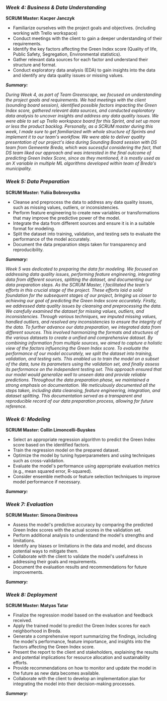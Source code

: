 ### ***Week 4: Business & Data Understanding***
**SCRUM Master: Kacper Janczyk**
- Familiarize ourselves with the project goals and objectives. (including working with Trello workspace)
- Conduct meetings with the client to gain a deeper understanding of their requirements.
- Identify the key factors affecting the Green Index score (Quality of life, Public Safety, Segregation, Environmental statistics).
- Gather relevant data sources for each factor and understand their structure and format.
- Conduct exploratory data analysis (EDA) to gain insights into the data and identify any data quality issues or missing values.

***Summary:***

*During Week 4, as part of Team Greenscape, we focused on understanding the project goals and requirements. We had meetings with the client (sounding board session), identified  possible factors impacting the Green Index score, gathered relevant data sources, and conducted exploratory data analysis to uncover insights and address any data quality issues.
We were able to set up Trello workspace board for this Sprint, and set up more or less the product backlog. Personally, as a SCRUM master during this week, I made sure to get familiarized with whole structure of Sprints and implement it to our team's workflow. We were able to deliver quality presentation of our project's idea during Sounding Board session with DS team from Gemeente Breda, which was sucessful considering the fact, that DS team liked our approach and was interested in the final outcome of predicting Green Index Score, since as they mentioned, it is mostly used as an X variable in multiple ML algorithms developed within team of Breda's municipality.*

### ***Week 5: Data Preparation***
**SCRUM Master: Yuliia Bobrovystka**
- Cleanse and preprocess the data to address any data quality issues, such as missing values, outliers, or inconsistencies.
- Perform feature engineering to create new variables or transformations that may improve the predictive power of the model.
- Integrate the data from different sources and ensure it is in a suitable format for modeling.
- Split the dataset into training, validation, and testing sets to evaluate the performance of the model accurately.
- Document the data preparation steps taken for transparency and reproducibility.

***Summary:***

*Week 5 was dedicated to preparing the data for modeling. We focused on addressing data quality issues, performing feature engineering, integrating data from different sources, splitting the dataset, and documenting our data preparation steps. As the SCRUM Master, I facilitated the team's efforts in this crucial stage of the project. These efforts laid a solid foundation for the subsequent stages of our project, bringing us closer to achieving our goal of predicting the Green Index score accurately. Firstly, we addressed data quality issues by cleansing and preprocessing the data. We carefully examined the dataset for missing values, outliers, and inconsistencies. Through various techniques, we imputed missing values, handled outliers, and resolved any inconsistencies to ensure the integrity of the data. To further advance our data preparation, we integrated data from different sources. This involved harmonizing the formats and structures of the various datasets to create a unified and comprehensive dataset. By combining information from multiple sources, we aimed to capture a holistic view of the factors influencing the Green Index score. To evaluate the performance of our model accurately, we split the dataset into training, validation, and testing sets. This enabled us to train the model on a subset of the data, tune its parameters using the validation set, and finally assess its performance on the independent testing set. This approach ensured that our model would generalize well to unseen data and provide reliable predictions. Throughout the data preparation phase, we maintained a strong emphasis on documentation. We meticulously documented all the steps taken, including data cleansing, feature engineering, integration, and dataset splitting. This documentation served as a transparent and reproducible record of our data preparation process, allowing for future reference.*


### ***Week 6: Modeling***
**SCRUM Master: Collin Limoncelli-Buyskes**
- Select an appropriate regression algorithm to predict the Green Index score based on the identified factors.
- Train the regression model on the prepared dataset.
- Optimize the model by tuning hyperparameters and using techniques such as cross-validation.
- Evaluate the model's performance using appropriate evaluation metrics (e.g., mean squared error, R-squared).
- Consider ensemble methods or feature selection techniques to improve model performance if necessary.

***Summary:***



### ***Week 7: Evaluation***
**SCRUM Master: Simona Dimitrova**
- Assess the model's predictive accuracy by comparing the predicted Green Index scores with the actual scores in the validation set.
- Perform additional analysis to understand the model's strengths and limitations.
- Identify any biases or limitations in the data and model, and discuss potential ways to mitigate them.
- Collaborate with the client to validate the model's usefulness in addressing their goals and requirements.
- Document the evaluation results and recommendations for future improvements.

***Summary:***



### ***Week 8: Deployment***
**SCRUM Master: Matyas Tatar**
- Finalize the regression model based on the evaluation and feedback received.
- Apply the trained model to predict the Green Index scores for each neighborhood in Breda.
- Generate a comprehensive report summarizing the findings, including the model's performance, feature importance, and insights into the factors affecting the Green Index score.
- Present the report to the client and stakeholders, explaining the results and potential implications for resource allocation and sustainability efforts.
- Provide recommendations on how to monitor and update the model in the future as new data becomes available.
- Collaborate with the client to develop an implementation plan for integrating the model into their decision-making processes.

***Summary:***



